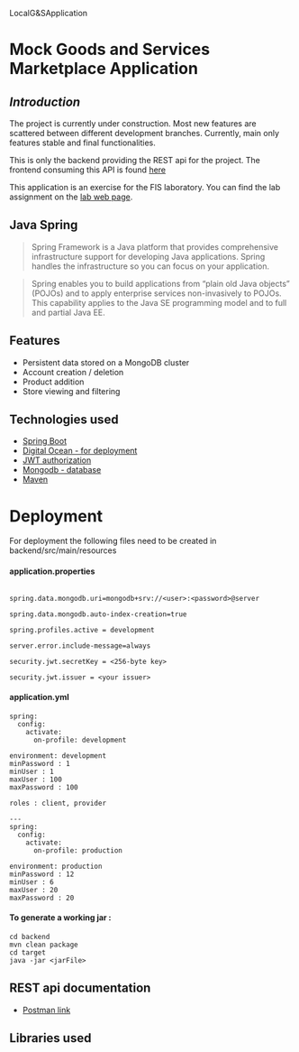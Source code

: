 LocalG&SApplication

# **Mock Goods and Services Marketplace Application**

## _Introduction_

The project is currently under construction. Most new features are scattered between different development branches. Currently, main only features stable and final functionalities.

This is only the backend providing the REST api for the project. The frontend consuming this API is found [here](https://github.com/Ioan01/G-SFrontend)

This application is an exercise for the FIS laboratory. You can find the lab assignment on the [lab web page](http://labs.cs.upt.ro/~oose/pmwiki.php/FSE/LAB2019).



## Java Spring

>Spring Framework is a Java platform that provides comprehensive infrastructure support for developing Java applications. Spring handles the infrastructure so you can focus on your application.

>Spring enables you to build applications from “plain old Java objects” (POJOs) and to apply enterprise services non-invasively to POJOs. This capability applies to the Java SE programming model and to full and partial Java EE.




## Features
 - Persistent data stored on a MongoDB cluster
 - Account creation / deletion
 - Product addition
 - Store viewing and filtering

## Technologies used
- [Spring Boot](https://spring.io/projects/spring-boot)
- [Digital Ocean - for deployment](https://www.digitalocean.com/)
- [JWT authorization](https://jwt.io/)
- [Mongodb - database](https://www.mongodb.com/)
- [Maven](https://maven.apache.org/)

# Deployment

For deployment the following files need to be created in backend/src/main/resources

#### application.properties 

```

spring.data.mongodb.uri=mongodb+srv://<user>:<password>@server

spring.data.mongodb.auto-index-creation=true

spring.profiles.active = development

server.error.include-message=always

security.jwt.secretKey = <256-byte key>

security.jwt.issuer = <your issuer>
```
#### application.yml

```
spring:
  config:
    activate:
      on-profile: development

environment: development
minPassword : 1
minUser : 1
maxUser : 100
maxPassword : 100

roles : client, provider

---
spring:
  config:
    activate:
      on-profile: production

environment: production
minPassword : 12
minUser : 6
maxUser : 20
maxPassword : 20
```

#### To generate a working jar : 


```
cd backend
mvn clean package
cd target
java -jar <jarFile>
```

## REST api documentation
- [Postman link]()

## Libraries used
